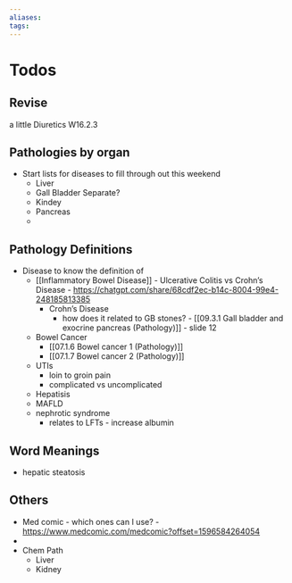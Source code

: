 ```yaml
---
aliases: 
tags: 
---
```


# Todos
## Revise 
a little Diuretics W16.2.3
## Pathologies by organ
- Start lists for diseases to fill through out this weekend
	- Liver
	- Gall Bladder Separate?
	- Kindey
	- Pancreas
	- 
## Pathology Definitions
- Disease to know the definition of
	- [[Inflammatory Bowel Disease]] - Ulcerative Colitis vs Crohn’s Disease - https://chatgpt.com/share/68cdf2ec-b14c-8004-99e4-248185813385
		- Crohn’s Disease 
			- how does it related to GB stones? - [[09.3.1 Gall bladder and exocrine pancreas (Pathology)]] - slide 12
	- Bowel Cancer
		- [[07.1.6 Bowel cancer 1 (Pathology)]]
		- [[07.1.7 Bowel cancer 2 (Pathology)]]
	- UTIs
		- loin to groin pain
		- complicated vs uncomplicated
	- Hepatisis
	- MAFLD
	- nephrotic syndrome
		- relates to LFTs - increase albumin

## Word Meanings
- hepatic steatosis

## Others
- Med comic - which ones can I use? - https://www.medcomic.com/medcomic?offset=1596584264054
- 
- Chem Path
	- Liver
	- Kidney
